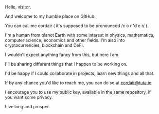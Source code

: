 Hello, visitor.

And welcome to my humble place on GitHub.

You can call me cordair ( it's supposed to be pronounced /c o r 'd e r/ ).

I'm a human from planet Earth with some interest in physics, mathematics, computer science, economics and other fields. I'm also into cryptocurrencies, blockchain and DeFi.

I wouldn't expect anything fancy from this, but here I am.

I'll be sharing different things that I happen to be working on.

I'd be happy if I could collaborate in projects, learn new things and all that.

If by any chance you'd like to reach me, you can do so at cordair@tuta.io

I encourage you to use my public key, available in the same repository, if you want some privacy.

Live long and prosper.


<!--
**cordair/cordair** is a ✨ _special_ ✨ repository because its `README.md` (this file) appears on your GitHub profile.

Here are some ideas to get you started:

- 🔭 I’m currently working on ...
- 🌱 I’m currently learning ...
- 👯 I’m looking to collaborate on ...
- 🤔 I’m looking for help with ...
- 💬 Ask me about ...
- 📫 How to reach me: ...
- 😄 Pronouns: ...
- ⚡ Fun fact: ...
-->
